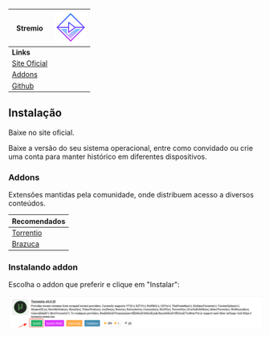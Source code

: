 |**Stremio**|![stremio-icon](/images/stremio/icon.png)| 
|-|-|
|**Links**|
|[Site Oficial](https://www.stremio.com/)|
|[Addons](https://stremio-addons.com/)|
|[Github](https://github.com/stremio)|

## Instalação

Baixe no site oficial.

Baixe a versão do seu sistema operacional, entre como convidado ou crie uma conta para manter histórico em diferentes dispositivos.

### Addons

 Extensões mantidas pela comunidade, onde distribuem acesso a diversos conteúdos.

 |Recomendados|
 |-|
 |[Torrentio](https://stremio-addons.netlify.app/torrentio)|
 |[Brazuca](https://stremio-addons.netlify.app/brazuca-torrents)|

### Instalando addon

Escolha o addon que preferir e clique em "Instalar":

![instalar-addon-exemplo](/images/stremio/image.png)